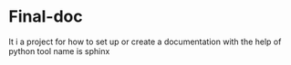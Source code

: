 # Final-doc
It i a project for how to set up or create a documentation with the help of python tool name is sphinx
